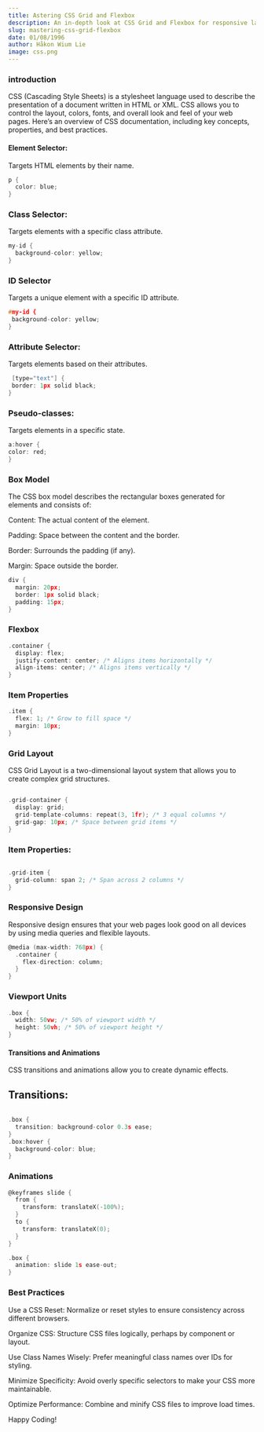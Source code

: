 ```yaml
---
title: Astering CSS Grid and Flexbox
description: An in-depth look at CSS Grid and Flexbox for responsive layouts.
slug: mastering-css-grid-flexbox
date: 01/08/1996
author: Håkon Wium Lie
image: css.png
---
```


### introduction 

CSS (Cascading Style Sheets) is a stylesheet language used to describe the presentation of a document written in HTML or XML. CSS allows you to control the layout, colors, fonts, and overall look and feel of your web pages. Here’s an overview of CSS documentation, including key concepts, properties, and best practices.

#### Element Selector:
Targets HTML elements by their name.

```c  showLineNumbers {1-3} /printf/
p {
  color: blue;
}


```
### Class Selector:

Targets elements with a specific class attribute.
```c showLineNumbers {1-3} /printf/
my-id {
  background-color: yellow;
}

```
 
 ### ID Selector
 Targets a unique element with a specific ID attribute.

 ```c showLineNumbers {1-3} /printf/
 #my-id {
  background-color: yellow;
}

 ```

 ### Attribute Selector: 
 Targets elements based on their attributes.

 ```c showLineNumbers {1-3} /printf/
  [type="text"] {
  border: 1px solid black;
}

 ```

 ### Pseudo-classes:
  Targets elements in a specific state.

  ```c showLineNumbers {1-3} /printf/ 
  a:hover {
  color: red;
}
```

### Box Model
The CSS box model describes the rectangular boxes generated for elements and consists of:

Content: The actual content of the element.

Padding: Space between the content and the border.

Border: Surrounds the padding (if any).

Margin: Space outside the border.

```c showLineNumbers {1-3} /printf/
div {
  margin: 20px;
  border: 1px solid black;
  padding: 15px;
}
```


### Flexbox
```c showLineNumbers {1-3} /printf/
.container {
  display: flex;
  justify-content: center; /* Aligns items horizontally */
  align-items: center; /* Aligns items vertically */
}
```
### Item Properties
```c showLineNumbers {1-3} /printf/ 
.item {
  flex: 1; /* Grow to fill space */
  margin: 10px;
}

```
### Grid Layout

CSS Grid Layout is a two-dimensional layout system that allows you to create complex grid structures.

```c showLineNumbers {1-3} /printf/

.grid-container {
  display: grid;
  grid-template-columns: repeat(3, 1fr); /* 3 equal columns */
  grid-gap: 10px; /* Space between grid items */
}
```
### Item Properties:
```c  showLineNumbers {1-3} /printf/

.grid-item {
  grid-column: span 2; /* Span across 2 columns */
}
```

### Responsive Design

Responsive design ensures that your web pages look good on all devices by using media queries and flexible layouts.

```c  showLineNumbers {1-3} /printf/ 
@media (max-width: 768px) {
  .container {
    flex-direction: column;
  }
}
```

### Viewport Units
```c showLineNumbers {1-3} /printf/
.box {
  width: 50vw; /* 50% of viewport width */
  height: 50vh; /* 50% of viewport height */
}

```

#### Transitions and Animations
CSS transitions and animations allow you to create dynamic effects.


## Transitions:
```c showLineNumbers {1-3} /printf/

.box {
  transition: background-color 0.3s ease;
}
.box:hover {
  background-color: blue;
}

```

### Animations
 
```c showLineNumbers {1-3} /printf/
@keyframes slide {
  from {
    transform: translateX(-100%);
  }
  to {
    transform: translateX(0);
  }
}

.box {
  animation: slide 1s ease-out;
}
```


### Best Practices


Use a CSS Reset: Normalize or reset styles to ensure consistency across different browsers.

Organize CSS: Structure CSS files logically, perhaps by component or layout.

Use Class Names Wisely: Prefer meaningful class names over IDs for styling.

Minimize Specificity: Avoid overly specific selectors to make your CSS more maintainable.

Optimize Performance: Combine and minify CSS files to improve load times.

Happy Coding!

